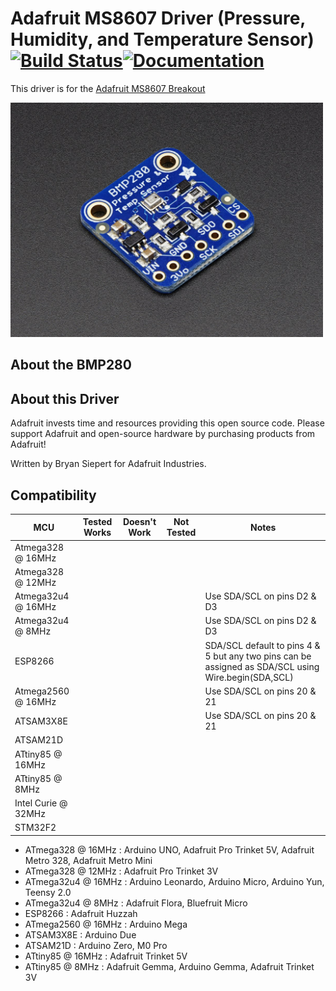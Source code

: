 # Adafruit MS8607 Driver (Pressure, Humidity, and Temperature Sensor) [![Build Status](https://github.com/adafruit/Adafruit_MS8607/workflows/Arduino%20Library%20CI/badge.svg)](https://github.com/adafruit/Adafruit_MS8607/actions)[![Documentation](https://github.com/adafruit/ci-arduino/blob/master/assets/doxygen_badge.svg)](http://adafruit.github.io/Adafruit_MS8607/html/index.html)

This driver is for the [Adafruit MS8607 Breakout](http://www.adafruit.com/products/XXXX)

<a href="https://www.adafruit.com/product/XXXX"><img src="assets/board.jpg" width="500"/></a>

## About the BMP280 ##


## About this Driver ##

Adafruit invests time and resources providing this open source code.  Please support Adafruit and open-source hardware by purchasing products from Adafruit!

Written by Bryan Siepert for Adafruit Industries.

<!-- START COMPATIBILITY TABLE -->

## Compatibility

MCU                | Tested Works | Doesn't Work | Not Tested  | Notes
------------------ | :----------: | :----------: | :---------: | -----
Atmega328 @ 16MHz  |              |             |            |
Atmega328 @ 12MHz  |              |             |            |
Atmega32u4 @ 16MHz |              |             |            | Use SDA/SCL on pins D2 &amp; D3
Atmega32u4 @ 8MHz  |              |             |            | Use SDA/SCL on pins D2 &amp; D3
ESP8266            |              |             |            | SDA/SCL default to pins 4 &amp; 5 but any two pins can be assigned as SDA/SCL using Wire.begin(SDA,SCL)
Atmega2560 @ 16MHz |              |             |            | Use SDA/SCL on pins 20 &amp; 21
ATSAM3X8E          |              |             |            | Use SDA/SCL on pins 20 &amp; 21
ATSAM21D           |              |             |            |
ATtiny85 @ 16MHz   |             |              |            |
ATtiny85 @ 8MHz    |             |              |            |
Intel Curie @ 32MHz |             |             |             |
STM32F2            |             |             |             |

  * ATmega328 @ 16MHz : Arduino UNO, Adafruit Pro Trinket 5V, Adafruit Metro 328, Adafruit Metro Mini
  * ATmega328 @ 12MHz : Adafruit Pro Trinket 3V
  * ATmega32u4 @ 16MHz : Arduino Leonardo, Arduino Micro, Arduino Yun, Teensy 2.0
  * ATmega32u4 @ 8MHz : Adafruit Flora, Bluefruit Micro
  * ESP8266 : Adafruit Huzzah
  * ATmega2560 @ 16MHz : Arduino Mega
  * ATSAM3X8E : Arduino Due
  * ATSAM21D : Arduino Zero, M0 Pro
  * ATtiny85 @ 16MHz : Adafruit Trinket 5V
  * ATtiny85 @ 8MHz : Adafruit Gemma, Arduino Gemma, Adafruit Trinket 3V

<!-- END COMPATIBILITY TABLE -->
